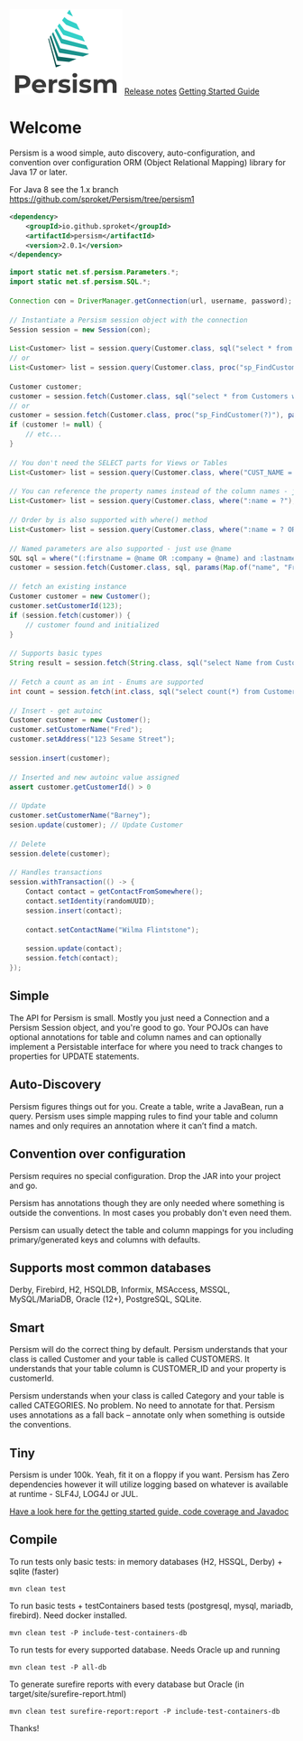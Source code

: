 ![](logo1.png) [Release notes](release-notes.md) [Getting Started Guide](https://sproket.github.io/Persism/manual2.html)

# Welcome

Persism is a wood simple, auto discovery, auto-configuration, and convention
over configuration ORM (Object Relational Mapping) library for Java 17 or later.

For Java 8 see the 1.x branch https://github.com/sproket/Persism/tree/persism1

```xml 
<dependency>
    <groupId>io.github.sproket</groupId>
    <artifactId>persism</artifactId>
    <version>2.0.1</version>
</dependency>
```
```Java 
import static net.sf.persism.Parameters.*;
import static net.sf.persism.SQL.*;

Connection con = DriverManager.getConnection(url, username, password);

// Instantiate a Persism session object with the connection
Session session = new Session(con);

List<Customer> list = session.query(Customer.class, sql("select * from Customers where CUST_NAME = ?"), params("Fred"));
// or
List<Customer> list = session.query(Customer.class, proc("sp_FindCustomers(?)"), params("Fred"));

Customer customer;
customer = session.fetch(Customer.class, sql("select * from Customers where CUST_NAME = ?"), params("Fred"));
// or   
customer = session.fetch(Customer.class, proc("sp_FindCustomer(?)"), params("Fred"));
if (customer != null) {
    // etc...
}

// You don't need the SELECT parts for Views or Tables
List<Customer> list = session.query(Customer.class, where("CUST_NAME = ?"), params("Fred"));

// You can reference the property names instead of the column names - just use :propertyName 
List<Customer> list = session.query(Customer.class, where(":name = ?"), params("Fred"));

// Order by is also supported with where() method
List<Customer> list = session.query(Customer.class, where(":name = ? ORDER BY :lastUpdated"), params("Fred"));

// Named parameters are also supported - just use @name
SQL sql = where("(:firstname = @name OR :company = @name) and :lastname = @last");
customer = session.fetch(Customer.class, sql, params(Map.of("name", "Fred", "last", "Flintstone")));

// fetch an existing instance
Customer customer = new Customer();
customer.setCustomerId(123);
if (session.fetch(customer)) {
    // customer found and initialized
} 

// Supports basic types
String result = session.fetch(String.class, sql("select Name from Customers where ID = ?"), params(10));

// Fetch a count as an int - Enums are supported 
int count = session.fetch(int.class, sql("select count(*) from Customers where Region = ?"), params(Region.West));

// Insert - get autoinc
Customer customer = new Customer();
customer.setCustomerName("Fred");
customer.setAddress("123 Sesame Street");

session.insert(customer); 

// Inserted and new autoinc value assigned 
assert customer.getCustomerId() > 0

// Update
customer.setCustomerName("Barney");
sesion.update(customer); // Update Customer   

// Delete
session.delete(customer);

// Handles transactions
session.withTransaction(() -> {
    Contact contact = getContactFromSomewhere();
    contact.setIdentity(randomUUID);
    session.insert(contact);
    
    contact.setContactName("Wilma Flintstone");
    
    session.update(contact);
    session.fetch(contact);
});
```
## Simple

The API for Persism is small. Mostly you just need a Connection and a Persism Session object, and you're good to go.
Your POJOs can have optional annotations for table and column names and can optionally implement a Persistable interface
for where you need to track changes to properties for UPDATE statements.

## Auto-Discovery
Persism figures things out for you. Create a table, write a JavaBean, run a query. Persism uses simple mapping rules to
find your table and column names and only requires an annotation where it can’t find a match.

## Convention over configuration
Persism requires no special configuration. Drop the JAR into your project and go.

Persism has annotations though they are only needed where something is outside the conventions. In most cases
you probably don't even need them.

Persism can usually detect the table and column mappings for you including primary/generated keys and columns
with defaults.

## Supports most common databases
Derby, Firebird, H2, HSQLDB, Informix, MSAccess, MSSQL, MySQL/MariaDB, Oracle (12+), PostgreSQL, SQLite.

## Smart
Persism will do the correct thing by default. Persism understands that your class is called Customer and your table
is called CUSTOMERS. It understands that your table column is CUSTOMER_ID and your property is customerId.

Persism understands when your class is called Category and your table is called CATEGORIES.
No problem. No need to annotate for that. Persism uses annotations as a fall back – annotate only when
something is outside the conventions.

## Tiny
Persism is under 100k. Yeah, fit it on a floppy if you want. Persism has Zero dependencies however it will
utilize logging based on whatever is available at runtime - SLF4J, LOG4J or JUL.

[Have a look here for the getting started guide, code coverage and Javadoc](https://sproket.github.io/Persism/)

## Compile

To run tests only basic tests: in memory databases (H2, HSSQL, Derby) + sqlite (faster)

    mvn clean test

To run basic tests + testContainers based tests (postgresql, mysql, mariadb, firebird). Need docker installed.

    mvn clean test -P include-test-containers-db

To run tests for every supported database. Needs Oracle up and running

    mvn clean test -P all-db

To generate surefire reports with every database but Oracle  (in target/site/surefire-report.html)

    mvn clean test surefire-report:report -P include-test-containers-db

Thanks!

